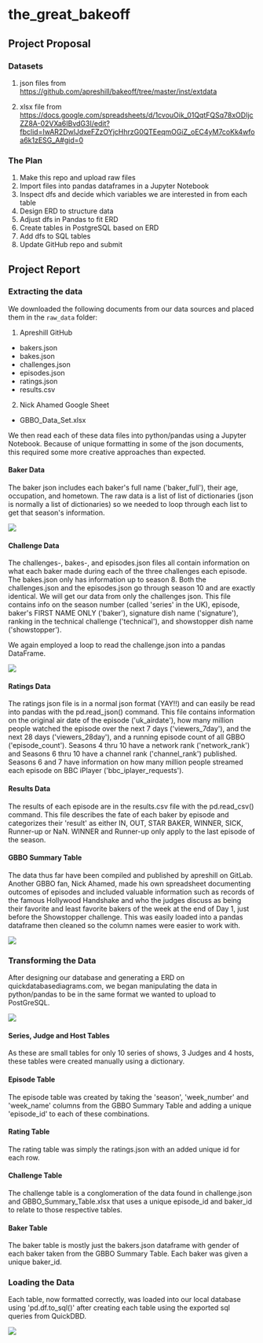 # the_great_bakeoff

## Project Proposal

### Datasets
1. json files from https://github.com/apreshill/bakeoff/tree/master/inst/extdata

2. xlsx file from https://docs.google.com/spreadsheets/d/1cvouOik_01QqtFQSq78xODIjcZZ8A-02VXa6IBvdG3I/edit?fbclid=IwAR2DwlJdxeFZzOYjcHhrzG0QTEeqmOGiZ_oEC4yM7coKk4wfoa6k1zESG_A#gid=0

### The Plan
1. Make this repo and upload raw files
2. Import files into pandas dataframes in a Jupyter Notebook
3. Inspect dfs and decide which variables we are interested in from each table
4. Design ERD to structure data
5. Adjust dfs in Pandas to fit ERD
6. Create tables in PostgreSQL based on ERD
7. Add dfs to SQL tables
8. Update GitHub repo and submit

## Project Report

### Extracting the data

We downloaded the following documents from our data sources and placed them in the `raw_data` folder:

1. Apreshill GitHub
  * bakers.json
  * bakes.json
  * challenges.json
  * episodes.json
  * ratings.json
  * results.csv
2. Nick Ahamed Google Sheet
  * GBBO_Data_Set.xlsx

We then read each of these data files into python/pandas using a Jupyter Notebook. Because of unique formatting in some of the json documents, this required some more creative approaches than expected.

#### Baker Data

The baker json includes each baker's full name ('baker_full'), their age, occupation, and hometown. The raw data is a list of list of dictionaries (json is normally a list of dictionaries) so we needed to loop through each list to get that season's information.

![](Images\bakers_read.png)

#### Challenge Data

The challenges-, bakes-, and episodes.json files all contain information on what each baker made during each of the three challenges each episode. The bakes.json only has information up to season 8. Both the challenges.json and the episodes.json go through season 10 and are exactly identical. We will get our data from only the challenges json. This file contains info on the season number (called 'series' in the UK), episode, baker's FIRST NAME ONLY ('baker'), signature dish name ('signature'), ranking in the technical challenge ('technical'), and showstopper dish name ('showstopper').

We again employed a loop to read the challenge.json into a pandas DataFrame.

![](Images\challenges_read.png)

#### Ratings Data

The ratings json file is in a normal json format (YAY!!) and can easily be read into pandas with the pd.read_json() command. This file contains information on the original air date of the episode ('uk_airdate'), how many million people watched the episode over the next 7 days ('viewers_7day'), and the next 28 days ('viewers_28day'), and a running episode count of all GBBO ('episode_count'). Seasons 4 thru 10 have a network rank ('network_rank') and Seasons 6 thru 10 have a channel rank ('channel_rank') published. Seasons 6 and 7 have information on how many million people streamed each episode on BBC iPlayer ('bbc_iplayer_requests').

#### Results Data

The results of each episode are in the results.csv file with the pd.read_csv() command. This file describes the fate of each baker by episode and categorizes their 'result' as either IN, OUT, STAR BAKER, WINNER, SICK, Runner-up or NaN. WINNER and Runner-up only apply to the last episode of the season.

#### GBBO Summary Table

The data thus far have been compiled and published by apreshill on GitLab. Another GBBO fan, Nick Ahamed, made his own spreadsheet documenting outcomes of episodes and included valuable information such as records of the famous Hollywood Handshake and who the judges discuss as being their favorite and least favorite bakers of the week at the end of Day 1, just before the Showstopper challenge. This was easily loaded into a pandas dataframe then cleaned so the column names were easier to work with.

![](Images\Summary_read.png)

### Transforming the Data

After designing our database and generating a ERD on quickdatabasediagrams.com, we began manipulating the data in python/pandas to be in the same format we wanted to upload to PostGreSQL.

![](ERD.png)

#### Series, Judge and Host Tables
As these are small tables for only 10 series of shows, 3 Judges and 4 hosts, these tables were created manually using a dictionary.

#### Episode Table
The episode table was created by taking the 'season', 'week_number' and 'week_name' columns from the GBBO Summary Table and adding a unique 'episode_id' to each of these combinations.

#### Rating Table
The rating table was simply the ratings.json with an added unique id for each row.

#### Challenge Table
The challenge table is a conglomeration of the data found in challenge.json and GBBO_Summary_Table.xlsx that uses a unique episode_id and baker_id to relate to those respective tables.

#### Baker Table
The baker table is mostly just the bakers.json dataframe with gender of each baker taken from the GBBO Summary Table. Each baker was given a unique baker_id.

### Loading the Data
Each table, now formatted correctly, was loaded into our local database using 'pd.df.to_sql()' after creating each table using the exported sql queries from QuickDBD.

![](Images\loading.png)



